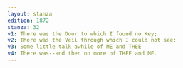 ```yaml
---
layout: stanza
edition: 1872
stanza: 32
v1: There was the Door to which I found no Key;
v2: There was the Veil through which I could not see:
v3: Some little talk awhile of ME and THEE
v4: There was--and then no more of THEE and ME.
---
```

